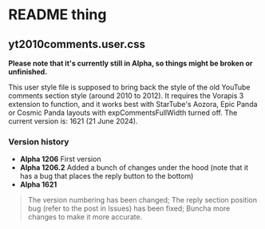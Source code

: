 # README thing

## yt2010comments.user.css

**Please note that it's currently still in Alpha, so things might be broken or unfinished.**

This user style file is supposed to bring back the style of the old YouTube comments section style (around 2010 to 2012).
It requires the Vorapis 3 extension to function, and it works best with StarTube's Aozora, Epic Panda or Cosmic Panda layouts with expCommentsFullWidth turned off.
The current version is: 1621 (21 June 2024).

### Version history

- **Alpha 1206** First version
- **Alpha 1206.2** Added a bunch of changes under the hood (note that it has a bug that places the reply button to the bottom)
- **Alpha 1621**
> The version numbering has been changed;
> The reply section position bug (refer to the post in Issues) has been fixed;
> Buncha more changes to make it more accurate.
